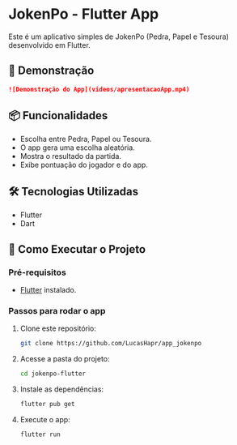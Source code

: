 # JokenPo - Flutter App

Este é um aplicativo simples de JokenPo (Pedra, Papel e Tesoura) desenvolvido em Flutter.

## 🎥 Demonstração

```md
![Demonstração do App](videos/apresentacaoApp.mp4)
```

## 📦 Funcionalidades

- Escolha entre Pedra, Papel ou Tesoura.
- O app gera uma escolha aleatória.
- Mostra o resultado da partida.
- Exibe pontuação do jogador e do app.

## 🛠 Tecnologias Utilizadas

- Flutter
- Dart

## 🚀 Como Executar o Projeto

### Pré-requisitos

- [Flutter](https://flutter.dev/docs/get-started/install) instalado.

### Passos para rodar o app

1. Clone este repositório:

   ```sh
   git clone https://github.com/LucasHapr/app_jokenpo
   ```

2. Acesse a pasta do projeto:

   ```sh
   cd jokenpo-flutter
   ```

3. Instale as dependências:

   ```sh
   flutter pub get
   ```

4. Execute o app:

   ```sh
   flutter run
   ```
